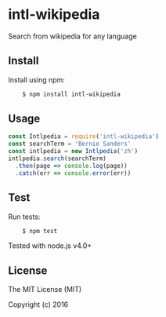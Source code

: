 # intl-wikipedia

Search from wikipedia for any language

## Install

Install using npm:
```sh
    $ npm install intl-wikipedia
```

## Usage

```javascript
const Intlpedia = require('intl-wikipedia')
const searchTerm = 'Bernie Sanders'
const intlpedia = new Intlpedia('zh')
intlpedia.search(searchTerm)
  .then(page => console.log(page))
  .catch(err => console.error(err))
```

## Test

Run tests:
```sh
    $ npm test
```

Tested with node.js v4.0+

## License
The MIT License (MIT)

Copyright (c) 2016
